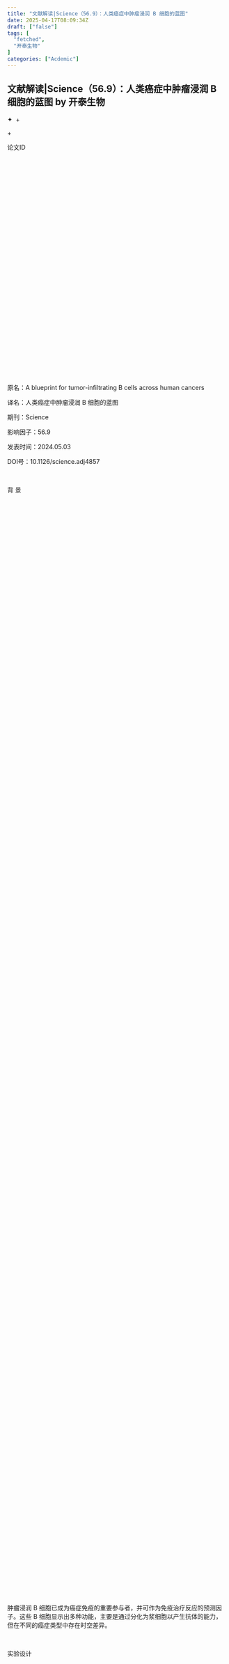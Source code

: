 ```yaml
---
title: "文献解读|Science（56.9）：人类癌症中肿瘤浸润 B 细胞的蓝图"
date: 2025-04-17T08:09:34Z
draft: ["false"]
tags: [
  "fetched",
  "开泰生物"
]
categories: ["Acdemic"]
---
```

文献解读|Science（56.9）：人类癌症中肿瘤浸润 B 细胞的蓝图 by 开泰生物
------
<div><section data-pm-slice="0 0 []"><section><section><p><span><span leaf="">✦</span></span><span leaf="">  </span><span><span leaf="">+</span></span></p></section></section><section><section><section><p><span leaf="">+</span></p></section></section><section><section><p><span><span leaf="">论文ID</span></span><span leaf=""><br></span></p></section></section></section><section><section><section><section><svg viewbox="0 0 1 1"></svg></section><section><section><p><span leaf="">原名：A blueprint for tumor-infiltrating B cells across human cancers</span></p><p><span leaf="">译名：人类癌症中肿瘤浸润 B 细胞的蓝图</span></p><p><span leaf="">期刊：Science</span></p><p><span leaf="">影响因子：56.9</span></p><p><span leaf="">发表时间：2024.05.03</span></p><p><span leaf="">DOI号：10.1126/science.adj4857</span></p></section></section></section></section></section><section><p><span leaf=""><br></span></p></section><section><section><section><section><p><span leaf="">背 景</span></p></section></section></section><section><section><section><section><section><section><svg viewbox="0 0 1 1"></svg></section></section></section></section><section><section><section><section><section><section><section><section><svg viewbox="0 0 1 1"></svg></section></section><section><section><svg viewbox="0 0 1 1"></svg></section></section></section><section><section><section><svg viewbox="0 0 1 1"></svg></section></section><section><section><svg viewbox="0 0 1 1"></svg></section></section></section></section></section></section></section></section></section></section></section><section><p><span leaf="">肿瘤浸润 B 细胞已成为癌症免疫的重要参与者，并可作为免疫治疗反应的预测因子。这些 B 细胞显示出多种功能，主要是通过分化为浆细胞以产生抗体的能力，但在不同的癌症类型中存在时空差异。</span></p></section><section><p><span leaf=""><br></span></p></section><section><section><section><section><p><span leaf="">实验设计</span></p></section></section></section><section><section><section><section><section><section><svg viewbox="0 0 1 1"></svg></section></section></section></section><section><section><section><section><section><section><section><section><svg viewbox="0 0 1 1"></svg></section></section><section><section><svg viewbox="0 0 1 1"></svg></section></section></section><section><section><section><svg viewbox="0 0 1 1"></svg></section></section><section><section><svg viewbox="0 0 1 1"></svg></section></section></section></section></section></section></section></section></section></section></section><section><section nodeleaf=""><img data-src="https://mmbiz.qpic.cn/mmbiz_png/boUdLDuNdfEHcTFpNNCUvRU9MUtkqxVibOH5GYT0PUekVlPWzG1TvHDdHia08OnhtNbrTr5UTlftRZh2TBzN1Feg/640?wx_fmt=png&amp;from=appmsg" data-ratio="0.7091690544412608" data-s="300,640" data-type="png" data-w="698" data-imgfileid="100012079" src="https://mmbiz.qpic.cn/mmbiz_png/boUdLDuNdfEHcTFpNNCUvRU9MUtkqxVibOH5GYT0PUekVlPWzG1TvHDdHia08OnhtNbrTr5UTlftRZh2TBzN1Feg/640?wx_fmt=png&amp;from=appmsg"></section></section><section><p><span leaf=""><br></span></p></section><section><section><section><section><p><strong><span leaf="">结 果</span></strong></p></section></section></section><section><section><section><section><section><section><svg viewbox="0 0 1 1"></svg></section></section></section></section><section><section><section><section><section><section><section><section><svg viewbox="0 0 1 1"></svg></section></section><section><section><svg viewbox="0 0 1 1"></svg></section></section></section><section><section><section><svg viewbox="0 0 1 1"></svg></section></section><section><section><svg viewbox="0 0 1 1"></svg></section></section></section></section></section></section></section></section></section></section></section><section><section><section><p><strong><span leaf="">01</span></strong></p></section></section><section><section><section><section><section><section><section nodeleaf=""><img data-src="https://mmbiz.qpic.cn/mmbiz_gif/boUdLDuNdfEHcTFpNNCUvRU9MUtkqxVib1BiaibS4lEJ8Ic8pNLS1mzWqq9YDXB9SYOTeAaRyqjnrkKu6FicnHoZGA/640?wx_fmt=gif&amp;from=appmsg" data-ratio="1" data-s="300,640" data-type="gif" data-w="120" data-imgfileid="100012078" src="https://mmbiz.qpic.cn/mmbiz_gif/boUdLDuNdfEHcTFpNNCUvRU9MUtkqxVib1BiaibS4lEJ8Ic8pNLS1mzWqq9YDXB9SYOTeAaRyqjnrkKu6FicnHoZGA/640?wx_fmt=gif&amp;from=appmsg"></section></section></section></section><section><p><strong><span leaf="">跨人类癌症的单个 B 细胞转录组蓝图</span></strong></p></section></section></section></section></section><section><p><span leaf="">不同人类癌症类型的 B 细胞浸润差异很大。为了了解 B 细胞的整体浸润模式，研究队根据六种现有反卷积算法的共识，评估了癌症基因组图谱 (TCGA) 泛癌症数据集中的 B 细胞浸润丰度，选择了肿瘤内 B 细胞评分高和中等的癌症类型进行进一步采样。从 15 种人类癌症类型的 66 名患者的 153 个样本中分选CD19+ B 细胞，涵盖匹配的肿瘤、淋巴结转移 (LN_Met)、邻近正常组织和外周血，然后进行配对单细胞转录组分析(scRNA-seq) 和单细胞 B 细胞受体测序 (scBCR-seq)（图 1A）。</span></p><p><span leaf="">无监督聚类分析确定了 15 个不同的 B 细胞亚群，所有这些亚群在各种癌症类型中都可重复观察到，并表现出不同的组织和癌症类型差异（图 1B）。其中，鉴定了代表不同B细胞成熟阶段的典型B细胞亚群，包括一种幼稚B细胞（TCL1A、FCER2和IGHD）、三种活化B细胞(ACB)（CD69和CD83）、一种记忆 B 细胞 (Bm)（CRIP2和ITGB1）、三个 生发中心 (GC) 细胞 [ LMO2 +亮区 (LZ)、CXCR4 +暗区 (DZ) 和MKI67 +循环] 和两个 抗体分泌细胞 [ASC，包括浆母细胞 (PB) 和浆细胞 (PC)]（TXNDC5+ PB 和MZB1+ PC）（图1C）。</span></p><p><span leaf="">接下来，他们确定了之前基本上未表征的四个亚群。第一个是干扰素刺激的基因阳性幼稚 B 细胞亚群 (B_02)，其高表达IFIT3、IFI44L和ISG15，与损伤相关，并在粘膜愈合过程中扩增。第二个亚群是应激 B 细胞 (B_03)，主要存在于热休克蛋白高表达的肿瘤中。第三个亚群是GC前B细胞(B_10)，与邻近的正常组织和血液相比，其在LN_Met和肿瘤中高度富集，表达PSME2、NME1和ENO1。 GC前B细胞分别表现出与初始B细胞、GC B细胞和PB的转录相似性，表明它们的过渡阶段（图1C）。他们确定的第四个亚群是以前未知的 非典型记忆 (AtM) B 细胞亚群 (B_09)，表达DUSP4、ITGAX ( CD11c )、FCRL5、ZEB2和FGR，该亚群广泛存在于肿瘤微环境(TME)中。</span></p><p><span leaf="">对组织分布以及转录和谱特征的综合分析强调了来自不同组织来源的潜在肿瘤反应性 B 细胞。肿瘤浸润 B 细胞 (TIB)比来自非肿瘤组织的B细胞含有更多的IGHG和IGHA，而血液中的B细胞富含IGHD和IGHM，这表明TIB经历过抗原并经历了类别转换重组 (CSR)（图1D）。通过优势比(OR)分析，HSP+ B细胞、EGR1+ACB、PB在肿瘤中表现出强烈的倾向性；MT1X+ B细胞、循环GC B细胞、前GC B细胞、GCLZ、GCDZ和IFIT3+ B细胞在LN_Met中显著富集；TCL1A+幼稚B细胞和DUSP4+ AtM B细胞在血液中含量最高；MZB1+ PC在癌旁正常组织中占优势（图1E）。同样，TIB 的 IGH 突变明显多于其他组织，GC B 细胞和两个 ASC 亚群表现出肿瘤特异性克隆扩增，表明它们具有强抗原驱动抗体亲和力的肿瘤反应性（图 1F）。</span></p></section><section><section nodeleaf=""><img data-src="https://mmbiz.qpic.cn/mmbiz_png/boUdLDuNdfEHcTFpNNCUvRU9MUtkqxVibIjWXpibp8eZhW4xibzhpEftfPfKWU2IRjeta2FMvXEgQIiaGq9cvJWBhw/640?wx_fmt=png&amp;from=appmsg" data-ratio="0.5650172612197929" data-s="300,640" data-type="png" data-w="869" data-imgfileid="100012080" src="https://mmbiz.qpic.cn/mmbiz_png/boUdLDuNdfEHcTFpNNCUvRU9MUtkqxVibIjWXpibp8eZhW4xibzhpEftfPfKWU2IRjeta2FMvXEgQIiaGq9cvJWBhw/640?wx_fmt=png&amp;from=appmsg"></section></section><section><p><strong><span leaf="">图1.不同人类癌症 B 细胞的单细胞分析。</span></strong></p><p><span leaf="">(A) 泛癌单细胞转录组、BCR 库和 B 细胞染色质可及性的示意图。(B) 15 个 B 细胞亚群的均匀流形近似和投影 (UMAP) 可视化。 (C) B 细胞亚群中标记基因表达的点图。颜色代表标记基因的最大标准化平均表达，大小代表表达这些基因的细胞的百分比。 (D) 堆积条形图显示总 B 细胞内相应组织中的同种型分布。 (E) 热图显示每个组织中 B 细胞子集分布的优势比 (OR)。(F) 不同组织中总 B 细胞的免疫球蛋白 H (IgH) 链超突变频率的箱线图。</span></p><p><span leaf=""><br></span></p></section><section><section><section><p><strong><span leaf="">02</span></strong></p></section></section><section><section><section><section><section><section><section nodeleaf=""><img data-src="https://mmbiz.qpic.cn/mmbiz_gif/boUdLDuNdfEHcTFpNNCUvRU9MUtkqxVib1BiaibS4lEJ8Ic8pNLS1mzWqq9YDXB9SYOTeAaRyqjnrkKu6FicnHoZGA/640?wx_fmt=gif&amp;from=appmsg" data-ratio="1" data-s="300,640" data-type="gif" data-w="120" data-imgfileid="100012077" src="https://mmbiz.qpic.cn/mmbiz_gif/boUdLDuNdfEHcTFpNNCUvRU9MUtkqxVib1BiaibS4lEJ8Ic8pNLS1mzWqq9YDXB9SYOTeAaRyqjnrkKu6FicnHoZGA/640?wx_fmt=gif&amp;from=appmsg"></section></section></section></section><section><p><strong><span leaf="">肿瘤浸润抗体分泌细胞的异质性</span></strong></p></section></section></section></section></section><section><p><span leaf="">ASC 是终末分化的 B 细胞，通过产生抗体来执行效应功能。ASC 区室的亚聚类（除去TXNDC5+ PB）揭示了 10 个具有特定基因特征和组织分布的不同 PC 亚聚类（图 2A-B）。在这些基因中，PC04.HSPA1A、PC05.NEAT1 和 PC08.IFI6 在肿瘤中占据主导地位，PC09.RGS13 和 PC10.SPINK2 在邻近的正常组织中富集，而 PC02.RGS13 在淋巴结转移中占据优势。与此同时，PC01.NME2 和 PC07.CD83 在淋巴结转移和血液中表现出相当的富集，PC03.DUSP5 在淋巴结转移和肿瘤中分布均匀，PC06.SLC3A2 在肿瘤和邻近的正常组织中分布相似（图2C）。这些发现可能有助于解释PC在患者预后中的争议作用，这可能归因于不同的PC亚群和癌症类型的变异性。综上所述，这些数据表明癌症来源对ASC的频率有相当大的影响，也意味着ASC的不同B细胞来源。</span></p><p><span leaf="">尽管源自生发中心 (GC) 或滤泡外 (EF) 反应的 B 细胞通路通常在自身免疫性疾病和慢性感染中观察到，但肿瘤生态系统对不同 B 细胞进化轨迹的潜在影响尚未得到充分探索。因此，他们使用基因表达推断了 ASC 分化的轨迹，并观察到 ASC 主要来源于 GC B 细胞，这与之前的研究结果一致。然而，鉴于 ASC 亚群通过无监督聚类在高表达 PC 标志物的基础上显著区别于其他亚群，传统的基于转录组的轨迹分析可能无法准确反映真实的分化状态。为了解决这一问题，他们使用 BCR 克隆分析策略和无监督聚类，并结合 STARTRAC [通过 RNA-seq 和 TCR（T 细胞受体）跟踪进行的单 T 细胞分析] 的成对转换指数 (pTrans)、Jaccard 指数和体细胞高频突变 (SHM) 来识别 ASC 的祖细胞，因为 BCR 库是追踪 ASC 系谱的可靠分子标签。他们发现 AtM 和 Bm 细胞是与 ASC 克隆共有的两类主要 B 细胞，这表明 ASC 可能起源于TME中的传统 GC 和替代 EF 通路（图2D）。为了验证这一点，他们分选了肝细胞癌(LIHC)患者肿瘤浸润的幼稚 B、Bm和AtM B细胞，并通过体外B细胞分化方法进行刺激。事实上，AtM B细胞比幼稚 B细胞更能有效地分化为ASC，但比Bm细胞分化更弱（图2E-F）。除AtM和Bm细胞外，他们还发现了与PB共有BCR的前GC、循环GC和GCLZ B细胞，以及与PC共有BCR的IFIT3+ B、HSP+ B和EGR1+ ACB，并通过ASC与这些亚群共有克隆的系统发育谱系树进行了验证（图2G）。</span></p><p><span leaf="">接下来，他们评估了这两条通路的普遍程度，并将与经典 Bm 共有BCR 的 ASC（66% 的 GC 来源 ASC）、循环 GC（13%）、GCLZ（12%）和 GCDZ（7%）归类为 GC 来源 ASC，而与其他 B 细胞亚群重叠的 ASC，包括 AtM（47% 的 EF 来源 ASC）、ACB（29%）、IFIT3+ B（8%）、HSP+ B（6%）、pre-GC（5%）和 MT1X+ B（3%），归类为细胞水平的 EF 来源 ASC。随后，他们使用标签转移，根据已经分类的 ASC 的基因表达谱获取更多的 EF 和 GC 来源 ASC，并验证标签转移的准确性。通过确定的 EF 来源和 GC 来源 ASC，他们进一步计算了 EF 指数，并结合 SHM 将患者分为两组：EF 优势或 GC 优势。通过 pTrans 分数进一步验证和优化了这种分类。尽管存在明显的患者和癌症类型偏好，但在个体患者和癌症中都可以观察到这两条通路，这表明 GC 和 EF 反应都是 ASC 分化的普遍通路（图 2H）。结肠癌 (COAD) 和甲状腺癌 (THCA) 更偏好 GCDZ、GCLZ 和循环 GC B 细胞，而胆囊癌 (GBC)、胃癌 (STAD)、肺癌 (LC) 和胸腺瘤 (THYM) 则更偏向于富集Bm 细胞和GC 通路。相反，富含 AtM B 细胞的 EF 通路在肝细胞癌 (LIHC)、胰腺导管腺癌 (PAAD)、宫颈鳞状细胞癌和宫颈腺癌 (CESC) 以及头颈部鳞状细胞癌 (HNSC) 中富集，而 pre-GC、ACB 以及富含 IFIT3+ B 细胞的 EF 通路则分别在肾细胞癌 (RCC)、膀胱尿路上皮癌 (BLCA) 和胃肠道间质瘤 (GIST) 中大量存在（图2H）。</span></p><p><span leaf="">与以往在自身免疫性疾病中的研究结果一致，肿瘤中EF来源的ASC的SHM显著低于GC来源的ASC（图2I）。同型分析显示，EF来源的ASC具有较高的干扰素诱导的免疫球蛋白G (IgG)同型和相对于肿瘤中IGHG1的CSR，并且更高的IGHM富集，在邻近正常组织和血液中未发生CSR（图2J）。相比之下，GC来源的ASC在肿瘤、癌旁正常组织和血液中的扩增和CSR显著高于IGHA1和IGHA2，这与肿瘤抗原特异性识别和抗肿瘤免疫有关（图2K）。这些差异可能源于EF来源的ASC和GC来源的ASC之间的内在差异，EF来源的ASC高表达IRF8、CD83和HLA-DR，表现出更早的免疫应答表型，并富集了缺氧和炎症反应通路。为了比较EF和GC来源的ASC的早期和晚期分化阶段，他们使用三种方法推断分化状态，包括cytoTRACE, scTour和Monocle3，结果显示，与GC来源的ASC相比，EF来源的ASC处于早期分化阶段，表明EF反应早，GC反应晚（图2L）。这些数据表明，不同的癌症生态系统具有了两条进化路径（EF和GC），并揭示了EF和GC衍生的ASC之间BCR库和转录特征的差异，突出了它们在抗肿瘤反应中的独特作用（图2M）。</span></p></section><section><section nodeleaf=""><img data-src="https://mmbiz.qpic.cn/mmbiz_png/boUdLDuNdfEHcTFpNNCUvRU9MUtkqxVibkcgQDGG7SFG5W7Y0Y4wQAueQCKnT4kl1OwW2qOAqcddKJOD5aAz1Xw/640?wx_fmt=png&amp;from=appmsg" data-ratio="0.9355581127733027" data-s="300,640" data-type="png" data-w="869" data-imgfileid="100012081" src="https://mmbiz.qpic.cn/mmbiz_png/boUdLDuNdfEHcTFpNNCUvRU9MUtkqxVibkcgQDGG7SFG5W7Y0Y4wQAueQCKnT4kl1OwW2qOAqcddKJOD5aAz1Xw/640?wx_fmt=png&amp;from=appmsg"></section></section><section><p><strong><span leaf="">图2. 人类癌症中浆细胞的两种发育通路。</span></strong></p><p><span leaf="">(A) 10 个 PC 亚群的 UMAP 可视化。 (B) 已识别的 PC 亚群的标记基因表达的点图。 (C) 热图显示每个组织中 PC 子集分布的 OR。 OR值代表相应组织中的偏好分布。 (D) 成对转移指数 (pTrans) 显示非 ASC 和 ASC 之间的 BCR 重叠。(E-F)通过 FACS 检测CD19 + B 细胞中 ASC 的代表性流动图和频率。 (G)（上）ASC 细胞和 AtM B 细胞之间以及（下）ASC 和 Bm 或 GC B 细胞之间共有克隆型的系统发育谱系树。(H) 热图显示根据不同癌症类型的 ASC 和其他 B 细胞亚群之间的 pTrans。(I) 箱线图显示不同组织中 EF 和 GC 衍生的 ASC 的体细胞超突变 (SHM) 频率。(J) 堆积柱形图显示不同组织中 EF 和 GC 衍生的 ASC 中 IGH 同种型的频率。 (K) 癌症中 EF 衍生（上）和 GC 衍生（下）ASC 的 CSR 频率。(L) UMAP 图显示 EF 和 GC 衍生的 ASC 的识别（左上）、CytoTRACE 的发育顺序（右上）、scTour 推断的分化状态（左下）以及 Monocle3 推断的分化状态（右下） 。 (M) 示意图显示 EF 与 GC 反应的分化路径。</span></p><p><span leaf=""><br></span></p></section><section><section><section><p><strong><span leaf="">03</span></strong></p></section></section><section><section><section><section><section><section><section nodeleaf=""><img data-src="https://mmbiz.qpic.cn/mmbiz_gif/boUdLDuNdfEHcTFpNNCUvRU9MUtkqxVib1BiaibS4lEJ8Ic8pNLS1mzWqq9YDXB9SYOTeAaRyqjnrkKu6FicnHoZGA/640?wx_fmt=gif&amp;from=appmsg" data-ratio="1" data-s="300,640" data-type="gif" data-w="120" data-imgfileid="100012083" src="https://mmbiz.qpic.cn/mmbiz_gif/boUdLDuNdfEHcTFpNNCUvRU9MUtkqxVib1BiaibS4lEJ8Ic8pNLS1mzWqq9YDXB9SYOTeAaRyqjnrkKu6FicnHoZGA/640?wx_fmt=gif&amp;from=appmsg"></section></section></section></section><section><p><strong><span leaf="">调控元件通过表观遗传学许可卵泡外和生发中心的平衡</span></strong></p></section></section></section></section></section><section><p><span leaf="">他们采用配对的scRNA-seq 和单细胞 ATAC 测序 (scATAC-seq) 来表征 TIB的表观基因组学，并为来自五种癌症类型的九位患者的 53428 个 TIB绘制了染色质可及性图谱。这些癌症类型包括以 GC 通路为主导的癌症（结肠癌 COAD、甲状腺癌 THCA、肺癌 LC 和胃癌 STAD）以及以 EF 通路为主导的癌症（肝细胞癌 LIHC）。每个细胞的中位数独特比对片段数量为 11853 个，且 ATAC-seq 峰中 Tn5 插入比例约为 67.87%（图3A）。通过整合scATAC-seq和scRNA-seq数据，他们观察到8个类似的B细胞亚群，包括幼稚、两个ACB、Bm、AtM、GC（DZ和LZ）和PC亚群（图3A）。因此，scRNA-seq和scATAC-seq中注释的亚群身份和亚群特异性标志物之间具有很强的一致性（图3B）。B细胞亚群的特征基因如TCL1A、RGS13、ITGAX和XBP1的开放染色质可及性进一步证实了它们的细胞身份（图3C）。为了确定参与改变不同 B 细胞亚群染色质可接近性的转录因子 (TF)，他们识别出了染色质可及性与其基因表达显著正相关的 TF。这样的分析生成了完整的富集 TF 谱，包括已知的 B 细胞谱系 TF，如 PAX5、EBF1 和 SPIB。通过结合 TF 的印迹和特征，他们在 B 细胞亚群中识别出了共有和独特的调控模式（图3D）。例如，调控 TF 活性在相似的细胞状态之间呈现出共有的模式，如在幼稚B 细胞、ACB 和 Bm 中活跃的（即 BCL11A、ELF2、SPIB 和 STAT6）或在 GCDZ 和 GCLZ B 细胞中活跃的（即 CTCFL、EBF1、HMGA1 和 POU2F1）（图 3D）。相反，一系列 TF 在特定的 B 细胞亚群中特异性富集（如 ETS1 在幼稚B 细胞中，TBX21 和 FOSL2 在 AtM 中，POU2F1、MEF2B 和 BCL6 在 GC B 细胞中，以及 IRF2/3/4/5/6/7/8、PRDM1 和 ZNF652 在浆细胞中）（图3D-E）。与 GC 为主的癌症中表现出较高RUNX1-3偏差评分的 PC 相比，EF 为主的癌症中的 PC 显示出调节干扰素-β (IFN-β) 和炎症 TME 快速诱导的 TF 的高活性，包括IRF1/3 /4/5/8和STAT2（图3F）。</span></p><p><span leaf="">总的来说，这些结果强调了一个动态表观遗传调控网络，该网络在癌症生态系统内微调 B 细胞分化和选择中发挥作用，并强调了谱系 TF 在管理 EF 和 GC 通路之间的平衡方面的基本作用（图 3G）。</span></p></section><section><section nodeleaf=""><img data-src="https://mmbiz.qpic.cn/mmbiz_png/boUdLDuNdfEHcTFpNNCUvRU9MUtkqxVibTOlJzx1Auiax5utsFZZzdo1dD5p0pRxcxpccH0WiaTDohQeX9CdjtDwA/640?wx_fmt=png&amp;from=appmsg" data-ratio="0.9873417721518988" data-s="300,640" data-type="png" data-w="869" data-imgfileid="100012086" src="https://mmbiz.qpic.cn/mmbiz_png/boUdLDuNdfEHcTFpNNCUvRU9MUtkqxVibTOlJzx1Auiax5utsFZZzdo1dD5p0pRxcxpccH0WiaTDohQeX9CdjtDwA/640?wx_fmt=png&amp;from=appmsg"></section></section><section><p><strong><span leaf="">图3. 人类癌症中 EF 和 GC 反应的单细胞表观基因组图谱。</span></strong></p><p><span leaf="">(A) scATAC-seq 注释的 B 细胞亚群（上）和癌症类型（下）的 UMAP 可视化。 (B) 由来自每个子集的所有标记基因的 scATAC-seq 确定的基因活性评分热图。(C) B 细胞亚群中指定特征基因位点的基因组可及性轨迹。 (D) SCENIC 的 TF 活性热图（左）和注释 B 细胞亚群的特定开放染色质区域（右）的 TF 基序富集。(E) B 细胞亚群特定 TF 的 RNA 表达（上）和基序偏差评分（下）的 UMAP 可视化。(F)计算了EF 显性和 GC 显性癌症衍生的MZB1+ PC 之间差异表达的 TF 偏差评分。在（红色）EF 主导型与（蓝色）GC 主导型癌症衍生的MZB1+ PC 内，按P调整值对 TF 偏差评分进行排名。 (G) 在（左）GC 为主的癌症和（右）EF 为主的癌症中驱动 B 细胞从初始 B 细胞分化为 PC 的差异推定调节 TF 的示意图。</span></p><p><span leaf=""><br></span></p></section><section><section><section><p><strong><span leaf="">04</span></strong></p></section></section><section><section><section><section><section><section><section nodeleaf=""><img data-src="https://mmbiz.qpic.cn/mmbiz_gif/boUdLDuNdfEHcTFpNNCUvRU9MUtkqxVib1BiaibS4lEJ8Ic8pNLS1mzWqq9YDXB9SYOTeAaRyqjnrkKu6FicnHoZGA/640?wx_fmt=gif&amp;from=appmsg" data-ratio="1" data-s="300,640" data-type="gif" data-w="120" data-imgfileid="100012082" src="https://mmbiz.qpic.cn/mmbiz_gif/boUdLDuNdfEHcTFpNNCUvRU9MUtkqxVib1BiaibS4lEJ8Ic8pNLS1mzWqq9YDXB9SYOTeAaRyqjnrkKu6FicnHoZGA/640?wx_fmt=gif&amp;from=appmsg"></section></section></section></section><section><p><strong><span leaf="">滤泡外 AtM B 细胞具有衰竭表型</span></strong></p></section></section></section></section></section><section><p><span leaf="">认识到 AtM B 细胞在TME中作为 EF 通路主要前体的关键作用，他们全面研究了它们的表型和功能。与非肿瘤环境中先前定义的标志物相比，肿瘤浸润的 AtM B 细胞与 Bm 细胞（GC 来源 ASC 的成熟前体）相比，表现出 CD27、CD38、IRF8 和 SDC1 表达降低，同时 PRDM1、IRF4 和 XBP1 表达增加。众所周知，XBP1 能抑制 B 细胞增殖并促进向 ASC 分化，进一步支持了 AtM 向 ASC 分化的潜力（图 4A）。AtM B 细胞表现出耗竭和驻留记忆表型，有别于 Bm 的效应表型。简而言之，AtM B 细胞上调了免疫检查点 (PDCD1、CD274、CTLA4、ENTPD1、LAG3 和 HAVCR2)、与耗竭相关的转录因子 (TOX、TOX2、ZBED2、BATF、RBPJ 和 VDR) 以及涉及免疫球蛋白和免疫复合物结合的 Fc 受体家族 (FCRL2/3/4/5 和 CD32A/B)（图 4A）。</span></p><p><span leaf="">其中，FCRL4 与组织驻留记忆细胞有关，能够抑制 BCR 信号传导。CD32B 作为低亲和力的抑制性受体，能够抑制抗体依赖的细胞毒性 (ADCC)、抗体依赖的细胞吞噬 (ADCP) 和 B 细胞激活。与 TCR 信号过度活化的耗竭 T 细胞类似，AtM B 细胞也高度表达 BCR 信号传导 (SYK)、免疫调节和激活 (TLR7/9、CD80、CD86 和 CD72) 相关的基因（图 4B）。这些数据共同证明了滤泡外 AtM B 细胞的独特免疫表型和分子特征。</span></p><p><span leaf="">为了进一步探究滤泡外 AtM B 细胞的免疫库，同种型分析表明，肿瘤浸润的 AtM B 细胞较少发生转换，与Bm细胞相比，AtM B有较高水平的 IGHD 和 IGHM (P &lt; 0.01)，而 IGHA1、IGHA2 和 IGHG2 在 Bm 细胞中占优势 (P &lt; 0.01)。此外，从 LIHC 患者体内收集的肿瘤 AtM B 细胞，在经过 11 天的体外激活和分化后，其上清液中 IgG、IgA 和 IgM 含量低于 Bm 细胞。进一步通过抗原微阵列测试这些上清抗体的反应性，结果显示，源自 AtM B 细胞的 ASC 产生了较高水平的自身抗体，而源自 Bm 细胞的 ASC 产生了较高水平的肿瘤相关抗原反应性抗体（图 4C），包括 IgG、IgA 和 IgM 三种类型。</span></p><p><span leaf="">他们重构了 AtM 和 GC B 细胞的最大扩增克隆的系谱树，显示克隆谱系主要来源于 AtM 或 GC B 细胞。伪时轨迹分析证实，AtM 和 GC B 细胞完全分离在两个独立的分支上，初始 B 细胞位于开端，AtM（路径 1）和循环 GC B 细胞（路径 2）位于末端分支（图 4D）。沿着轨迹，高亲和力特征分数和 CD24、CD38、SELL 在路径 2 中逐渐上调，而低亲和力和与耗竭相关的特征分数相关基因（即 PDCD1、ENTPD1 和 HAVCR2）相应在路径 1 中上调，重现了 B 细胞从初始状态经过活化状态最终到达 AtM 状态的发育过程（图4E）。</span></p><p><span leaf="">他们进一步确定了 AtM 细胞的动态基因表达、染色质活性和足迹。与 Bm 和 GC B 细胞相比，AtM B 细胞表现出与 CSR（类交换重组）和耗竭表型相关的TF高活性，并增强了同种型特异性 IgG+ Bm 的免疫功能，包括 TBX21 和 BATF，表明存在独特的调控机制（图 3D）。与 CSR 相关的特征分数和基因（APEX1、APEX2、XRCC5、XRCC6、POLD2 和 AICDA）沿轨迹逐步上调，这表明 AtM B 细胞可能在未经历 GC 反应的情况下进行 CSR（图4E）。总的来说，这些发现表明AtM和GC B细胞经历了不同的发育过程，导致EF和GC衍生的ASC。</span></p></section><section><section nodeleaf=""><img data-src="https://mmbiz.qpic.cn/mmbiz_png/boUdLDuNdfEHcTFpNNCUvRU9MUtkqxVibiaK2g5jwg6iakk3D9S8ULB07doXcXuvaQNkPz5vV6enkVGZ5xb0S4Dqg/640?wx_fmt=png&amp;from=appmsg" data-ratio="0.5523590333716916" data-s="300,640" data-type="png" data-w="869" data-imgfileid="100012085" src="https://mmbiz.qpic.cn/mmbiz_png/boUdLDuNdfEHcTFpNNCUvRU9MUtkqxVibiaK2g5jwg6iakk3D9S8ULB07doXcXuvaQNkPz5vV6enkVGZ5xb0S4Dqg/640?wx_fmt=png&amp;from=appmsg"></section></section><section><p><strong></strong></p></section><section><p><strong><span leaf="">图4. 人类癌症中 AtM B 细胞的不依赖于 GC 的发育。</span></strong></p><p><span leaf="">(A) 热图显示了幼稚、Bm 和 AtM B 细胞中代表性基因的相对表达。(B) 通过 FACS 检测来自 LIHC 患者的肿瘤浸润幼稚 B 细胞、Bm 和 AtM B 细胞的代表性标志物。 (C) 热图显示了体外刺激 11 天后，在来自 LIHC 患者的肿瘤浸润的幼稚、Bm 和 AtM B 细胞的上清液中检测到自身抗原和肿瘤相关抗原的特异性 IgA。 (D)（左）Monocle3 轨迹分析描绘了非 ASC 的发育轨迹。(E) 二维图显示沿着推断的伪时间分析。</span></p><p><span leaf=""><br></span></p></section><section><section><section><p><strong><span leaf="">05</span></strong></p></section></section><section><section><section><section><section><section><section nodeleaf=""><img data-src="https://mmbiz.qpic.cn/mmbiz_gif/boUdLDuNdfEHcTFpNNCUvRU9MUtkqxVib1BiaibS4lEJ8Ic8pNLS1mzWqq9YDXB9SYOTeAaRyqjnrkKu6FicnHoZGA/640?wx_fmt=gif&amp;from=appmsg" data-ratio="1" data-s="300,640" data-type="gif" data-w="120" data-imgfileid="100012084" src="https://mmbiz.qpic.cn/mmbiz_gif/boUdLDuNdfEHcTFpNNCUvRU9MUtkqxVib1BiaibS4lEJ8Ic8pNLS1mzWqq9YDXB9SYOTeAaRyqjnrkKu6FicnHoZGA/640?wx_fmt=gif&amp;from=appmsg"></section></section></section></section><section><p><strong><span leaf="">滤泡外 B 细胞在空间上驻留在未成熟的三级淋巴结构中</span></strong></p></section></section></section></section></section><section><p><span leaf="">三级淋巴结构(TLS)通常由不同大小和细胞组成的 B 细胞形成。然而，TLS 和 TIB（特别是 AtM B 细胞）之间的空间结构和关系仍不清楚。鉴于 TLS 成熟度的临床意义（成熟的 TLS：含有滤泡树突状细胞(fDC)的 III 期和 IV 期 GC 样结构；未成熟的 TLS：I 期和 II 期淋巴细胞聚集体）以及 TME 中 GC 样 TLS 的稀有性，他们进一步筛查了来自 LIHC和 COAD 的不同 TLS 阶段的全组织切片。根据 T 细胞和 B 细胞的数量以及 fDC 染色，将TLS 分为四个阶段（图5A）。在COAD和LIHC中，AtM B细胞在未成熟TLS中显著富集，而Bm细胞主要位于成熟TLS中（图5B）。在空间上，他们计算了 TLS 或滤泡内外边缘 200 μm 范围内 AtM B 细胞的密度以及 AtM B 细胞到界面的距离，观察到 AtM B 细胞主要位于未成熟 TLS 的中心，这与早期 EF 反应和 TLS 形成的促进一致（图 5D-E）。</span></p><p><span leaf="">使用配对的CD45+ scRNA-seq数据作为参考，贝氏统计模型推断细胞类型组成，显示AtM B细胞与PD1Hi衰竭T细胞呈正相关，特别是PD1HiCD4+ T细胞表现出PD1HiCXCL13+CXCR5 -表型（称为外周辅助性T细胞，Tph），可以促进自身免疫病中TLS形成和B细胞末端分化（图5F）。配体受体分析提供了额外的证据支持PD1HiCD4+ Tph细胞和AtM B细胞之间的相互作用，特别是通过IL-21R-IL-21轴，与Bm细胞相比。这一相互作用表明了PD1HiCD4+ Tph细胞在促进AtM B细胞分化方面的潜在作用（图5G）。</span></p><p><span leaf="">通过已发表的空间转录组学数据集来可视化CD4+PD1Hi Tph和AtM B细胞，发现它们在TLS中呈正相关。在肿瘤和癌旁组织中，TLS区域AtM B细胞附近的CD4+PD1Hi Tph细胞密度和频率显著高于非TLS区域（图5J-K）。为了验证这一点，他们分选了LIHC浸润的PD1HiCD4+ Tph、Th和调节性T (Treg)细胞，并与健康供者的外周血总B细胞或分选的幼稚B细胞共培养（图5L）。结果表明，Tph细胞诱导AtM B细胞分化的效率高于Th和Treg细胞，IL-21R阻断显著减弱了Tph细胞的分化能力。</span></p><p><span leaf="">总之，这些数据表明肿瘤浸润的Tph细胞显著促进了AtM B细胞的分化。</span></p></section><section><section nodeleaf=""><img data-src="https://mmbiz.qpic.cn/mmbiz_png/boUdLDuNdfEHcTFpNNCUvRU9MUtkqxVibN86jtGKGwTyCrkCkruCeydhgAbVeg9Rt5ibqDm1wVqnmjJZZxb1B0Pw/640?wx_fmt=png&amp;from=appmsg" data-ratio="1.1518987341772151" data-s="300,640" data-type="png" data-w="869" data-imgfileid="100012090" src="https://mmbiz.qpic.cn/mmbiz_png/boUdLDuNdfEHcTFpNNCUvRU9MUtkqxVibN86jtGKGwTyCrkCkruCeydhgAbVeg9Rt5ibqDm1wVqnmjJZZxb1B0Pw/640?wx_fmt=png&amp;from=appmsg"></section></section><section><p><strong><span leaf="">图5.AtM B 细胞聚集在未成熟的 TLS 中，并由 Tph 通过 IL-21–IL-21R 轴诱导。</span></strong></p><p><span leaf="">(A)代表性 mIHC 染色。 (B-C) mIHC 显示COAD和 LIHC中未成熟和成熟 TLS 之间的 Bm 和 AtM B 细胞密度。 (D) COAD（上）和 LIHC（下）中未成熟和成熟 TLS 的 AtM B 细胞的密度。(E) COAD（左）和 LIHC 组织（右）中 AtM 到未成熟和成熟 TLS 之间界面的中位距离。虚线表示接口线。 ( F ) 通过流式细胞观察 LIHC 患者中肿瘤浸润的主要免疫亚群与 AtM B 细胞的相关性。(G) AtM B 细胞和 T 细胞之间的配体-受体相互作用上调。 (H-I)来自 9 种癌症类型的 81 个空间转录组数据集中AtM B 细胞特征与 TLS 或 PD1 Hi CD4 + Tph之间的空间共置相关性和代表性图像。(J) 代表性 mIHC 染色分析。 (K)（左）来自 LIHC TMA 的肿瘤 TLS 和非 TLS 区域以及邻近区域中 AtM B 细胞周围 20 μm 半径内PD1 Hi CD4 + Tph 细胞的浸润密度和（右）频率。 (L-M) 分选肿瘤浸润的 T reg、 Th 和 PD1Hi CD4+ Tph 细胞，并在存在或不存在同种型和抗 IL-21R 的情况下以 1:5 的比例与健康血 B 细胞共培养7天。</span></p><p><span leaf=""><br></span></p></section><section><section><section><p><strong><span leaf="">06</span></strong></p></section></section><section><section><section><section><section><section><section nodeleaf=""><img data-src="https://mmbiz.qpic.cn/mmbiz_gif/boUdLDuNdfEHcTFpNNCUvRU9MUtkqxVib1BiaibS4lEJ8Ic8pNLS1mzWqq9YDXB9SYOTeAaRyqjnrkKu6FicnHoZGA/640?wx_fmt=gif&amp;from=appmsg" data-ratio="1" data-s="300,640" data-type="gif" data-w="120" data-imgfileid="100012087" src="https://mmbiz.qpic.cn/mmbiz_gif/boUdLDuNdfEHcTFpNNCUvRU9MUtkqxVib1BiaibS4lEJ8Ic8pNLS1mzWqq9YDXB9SYOTeAaRyqjnrkKu6FicnHoZGA/640?wx_fmt=gif&amp;from=appmsg"></section></section></section></section><section><p><strong><span leaf="">谷氨酰胺代谢建立了滤泡外 AtM B 细胞的表观遗传特性</span></strong></p></section></section></section></section></section><section><p><span leaf="">他们使用 scMetabolism和代谢相关基因的无监督聚类计算了 Bm 和 AtM B 细胞的代谢通路评分（图 6A）。瘤浸润的 AtM B 细胞中谷氨酰胺、谷氨酸和鞘脂代谢上调，而 Bm 细胞中花生四烯酸代谢显著上调。这些通路中的核心基因，例如谷氨酰胺酶(GLS)、GLA和PTGES3，表现出相似的趋势。他们研究了谷氨酰胺和B细胞免疫表型之间的关系。通过基于质谱的非靶向代谢组学，发现与以GC为主的癌症（STAD和LC）相比，EF反应为主的癌症（LIHC、CESC和RCC）具有显著更高的谷氨酰胺。此外，在LIHC中，肿瘤中的谷氨酰胺水平显著高于邻近正常组织，而COAD和STAD这两种以GC为主的癌症显示出低于邻近正常组织的谷氨酰胺水平。</span></p><p><span leaf="">为了验证这一假设，他们从健康血液中收集了B细胞，并用R848（TLR7激动剂）、IFNγ和谷氨酰胺刺激它们。与IFNγ在自身免疫性疾病中的作用相似，谷氨酰胺与R848相比显著诱导AtM分化，而GLS抑制(CB839)显著减弱了AtM分化（图6B-C）。作为对照，Bm 细胞对 IFNγ 和谷氨酰胺刺激的反应显著减少，表明谷氨酰胺对 AtM 和 Bm 细胞的相反调节机制。他们监测了谷氨酰胺刺激下 B 细胞的耗氧率和三磷酸腺苷 (ATP) 产量，并观察到线粒体呼吸和糖酵解的整体减少（图 6D），这表明谷氨酰胺可能重塑 B 细胞的代谢特征，他们推测谷氨酰胺抑制 B 细胞的克隆扩增或正选择，从而使 B 细胞分化为 AtM B 细胞。然后，他们分析了 R848 和谷氨酰胺刺激后外周 B 细胞的细胞内代谢物，发现与单独 R848 刺激相比，谷氨酸、α-酮戊二酸 (α-KG) 水平增加，并且谷氨酰胺与谷氨酸的比率较高。CB839 处理抑制了这种趋势，表明 GLS 在 B 细胞谷氨酰胺分解中发挥着重要作用。经R848处理后，13c标记谷氨酰胺的代谢命运证实，谷氨酰胺由催化成谷氨酸（M5标记），并通过α-KG （M5标记）、琥珀酸盐（M4标记）、延胡索酸（M4标记）、丙酮酸盐（M3标记）和乳酸盐（M3标记）进入三羧酸(TCA)循环，这与报道的谷氨酰胺水解通路一致（图6E）。接下来，他们通过补充具有细胞渗透性的α-KG类似物二甲基-αKG (DMαKG)来研究α-KG是否也对AtM分化至关重要。事实上，当补充DMαKG时，gls抑制细胞的AtM分化恢复，与谷氨酰胺直接刺激相当。此外，R848直接添加DMαKG诱导的AtM分化水平相似，说明谷氨酰胺源性α-KG可直接调控AtM分化（图6F）。他们发现谷氨酰胺刺激导致H3K27三甲基化增加，而CB839对H3K27本身没有影响（图6C）。进一步的ATAC-seq和RNA-seq显示，谷氨酰胺处理的B细胞显示出AtM特征峰的激活（图6G），表明它们获得了滤泡外特征。通路富集分析再次证明EF相关的PI3K-AKT-mTORC1和外源代谢通路激活（图6H）。在谷氨酰胺刺激下，mTORC1通路的几个调节因子也增加，包括PIK3IP1和AKT1(图S12K)。在肿瘤浸润的AtM B细胞中，phospho-mTORC1及其下游靶点phospho-S6和phospho-AKT的水平比Bm和幼稚B细胞中更高，表明mTORC1信号通路可能参与谷氨酰胺调控（图6I-J）。雷帕霉素进一步抑制mTORC1通路可显著降低谷氨酰胺刺激下的AtM分化（图6K-L）。这些结果表明谷氨酰胺代谢建立了滤泡外AtM B细胞的表观遗传特性。</span></p><p><span leaf="">鉴于滤泡外AtM B细胞和T细胞在TLS内的空间共定位，他们探索了AtM B细胞对T细胞的潜在影响（图5A）。他们用谷氨酰胺诱导外周B细胞转化为AtM，并与外周CD3+ T细胞体外共培养。AtM B细胞可以降低CD4+和CD8+ T细胞的增殖（图6M），并损害T细胞产生IFNγ、肿瘤坏死因子-α (TNFα)和颗粒酶B的能力（图6N）。</span></p><p><span leaf="">最后，他们探讨了Bm和AtM B细胞在癌症中的预后价值。在四个独立的mIHC队列（COAD、STAD、LC和LIHC）中，Bm细胞与良好的预后相关，而AtM B细胞与较差的生存率相关，与EF或gc显性癌症无关（图6O）。此外，在已发表的接受抗pd1治疗的黑色素瘤和肺癌队列中，AtM B细胞的丰度与治疗耐药性显著相关，而Bm细胞与改善的反应和更长的生存期相关（图6P-Q）。总的来说，这些观察结果表明ef来源的B细胞与未成熟的TLS和耗竭的T细胞相关，导致某些癌症的免疫治疗抵抗和预后不良。</span></p></section><section><section nodeleaf=""><img data-src="https://mmbiz.qpic.cn/mmbiz_png/boUdLDuNdfEHcTFpNNCUvRU9MUtkqxVibHYdpIx3FeM7h2a9AYC9czX5JwdfSHeal4dw8rnkjHicEEMkBWpR6blQ/640?wx_fmt=png&amp;from=appmsg" data-ratio="1.2612197928653626" data-s="300,640" data-type="png" data-w="869" data-imgfileid="100012089" src="https://mmbiz.qpic.cn/mmbiz_png/boUdLDuNdfEHcTFpNNCUvRU9MUtkqxVibHYdpIx3FeM7h2a9AYC9czX5JwdfSHeal4dw8rnkjHicEEMkBWpR6blQ/640?wx_fmt=png&amp;from=appmsg"></section></section><section><p><strong><span leaf="">图6. 谷氨酰胺促进 AtM B 细胞分化以获得免疫调节功能。</span></strong></p><p><span leaf="">(A) 不同组织中 Bm 和 AtM B 细胞的中值代谢通路评分（左）和平均代谢基因表达的热图（右）。点图的圆圈大小和颜色都代表缩放后的代谢评分（左）。热图的颜色代表平均代谢基因表达（右）。(B) 通过 FACS 检测 AtM（上）和 Bm（下）细胞的代表性流图。 (C) （左）通过FACS检测CD20 + B细胞中Bm和AtM的频率以及（右）Bm或AtM B细胞中三甲基组蛋白H3 (K27)的频率。 (D) 在添加寡霉素、FCCP 的情况下，在存在和不存在谷氨酰胺的情况下，用磷酸盐缓冲盐水 (PBS)（对照）或 R848 刺激 24 小时，健康血液 B 细胞的实时耗氧率 (OCR)和鱼藤酮+抗霉素 A (Rot/AA)。 (E) 用 R848 刺激 24 小时的健康血液 B 细胞中13C 标记的谷氨酰胺的代谢追踪分析。(F)通过FACS检测CD20+ B细胞中AtM的频率。 (G) 染色质可及性热图显示用 DPBS 或单独的 R848 或 R848 和谷氨酰胺刺激 4 天的健康血液 B 细胞。 (H)通路富集分析的热图。 (I-J) 代表性流程图和箱线图显示来自 LIHC 患者的肿瘤浸润的幼稚B细胞、Bm 和 AtM B 细胞中 mTOR 信号传导相关的磷酸化蛋白。(K) 显示来自 FMO和实验组的代表性流图。(L) 显示由 FACS 测定的CD20 + B 细胞中 AtM 的频率。 (M)通过流式细胞检测增殖的 CD4+和 CD8 + T 细胞的频率。 (N)通过流式细胞分析检测细胞毒性 CD4 +和 CD8 + T 细胞的频率以及CD4 + T 细胞中 T reg的频率。 (O)根据 COAD和 LIHC患者的CD20 + B 细胞中 Bm 和 AtM B 细胞的频率绘制的总体生存 Kaplan-Meier 图。 (P) 接受抗 PD1 治疗的 SKCM 患者的缓解率（左）和总生存率（右）。 (Q) 接受抗 PD1 治疗的 LC 患者的无进展生存的 Kaplan-Meier 图。</span></p><p><span leaf=""><br></span></p></section><section><section><section><section><p><span leaf="">+ + + + + + + + + + + </span></p></section></section><section><section><section><p><strong><font color="#ffffff"><span leaf="">结 论</span></font></strong></p></section></section></section><section><p><span leaf="">本项研究发现了通过典型GC和替代EF通路形成 ASC 的两条独立发育通路，并证明了明显的癌症类型差异。结肠腺癌和肝癌是分别富集GC和EF通路的两种代表性癌症类型。以 EF 为主的癌症与免疫反应失调和较差的临床结果相关。然后，确定了动态代谢表观遗传信号网络，该网络参与微调肿瘤浸润 B 细胞分化并调控 EF 和 GC 通路之间的平衡。AtMB 细胞是 EF 衍生的 ASC 的主要祖细胞，表现出疲惫和旁观者表型，并且独立于 GC 通路而发育。AtM B 细胞位于未成熟 TLS 的中心，并在 TLS 成熟期间在空间上重新定位到外围。谷氨酰胺衍生的代谢物 α-酮戊二酸 (α-KG) 可以增加 AtM B 细胞相关转录因子T-bet和BATF的表达并促进其分化，同时激活mTORC1信号传导。因此，AtM B 细胞获得免疫调节功能，抑制抗肿瘤 T 细胞反应并营造免疫抑制微环境。</span></p></section></section></section><section><p><span leaf=""> + + + + +</span></p></section><section><section nodeleaf=""><img data-src="https://mmbiz.qpic.cn/mmbiz_jpg/boUdLDuNdfEHcTFpNNCUvRU9MUtkqxVib38Gc0OBv5hFNlUcc3CcTzMrVzeZ64TdtD6jiaUfE5o8UjRfXbRgrCwQ/640?wx_fmt=jpeg&amp;from=appmsg" data-ratio="0.7018518518518518" data-s="300,640" data-type="jpeg" data-w="1080" data-imgfileid="100012088" src="https://mmbiz.qpic.cn/mmbiz_jpg/boUdLDuNdfEHcTFpNNCUvRU9MUtkqxVib38Gc0OBv5hFNlUcc3CcTzMrVzeZ64TdtD6jiaUfE5o8UjRfXbRgrCwQ/640?wx_fmt=jpeg&amp;from=appmsg"></section></section></section><section><span leaf=""><br></span></section><p><mp-style-type data-value="3"></mp-style-type></p></div>  
<hr>
<a href="https://mp.weixin.qq.com/s/y0OjmkGRpt2YpZd6REqXhw",target="_blank" rel="noopener noreferrer">原文链接</a>
